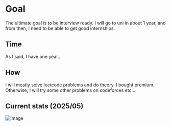 # Goal

The ultimate goal is to be interview ready. I will go to uni in about 1 year, and from then, I need to be able to get good internships.

## Time

As I said, I have one year...

## How

I will mostly solve leetcode problems and do theory. I bought premium. Otherwise, I will try some other problems on codeforces etc...

## Current stats (2025/05)
![image](https://github.com/user-attachments/assets/904bf4fe-baf5-4ca6-a77b-4d9d2cae30b2)

